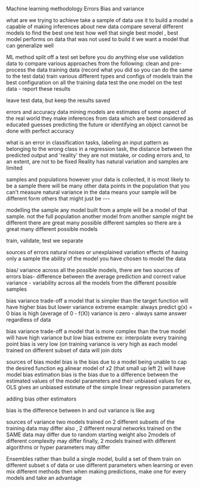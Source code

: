 Machine learning methodology
Errors
Bias and variance

what are we trying to achieve
take a sample of data
use it to build a model a capable of making inferences about new data
compare several different models to find the best one
test how well that single best model , best model performs on data that was not used to build it
we want a model that can generalize well

ML method
split off a test set before you do anything else
use validation data to compare various approaches from the following:
    clean and pre-process the data training data (record what you did so you can do the same to the test data)
    train various different types and configs of models
train the best configuration on all the training data
test the one model on the test data - report these results

leave test data, but keep the results saved


errors and accuracy
data mining models are estimates of some aspect of the real world
they make inferences from data which are best considered as educated guesses
predicting the future or identifying an object cannot be done with perfect accuracy

what is an error
in classification tasks, labeling an input pattern as belonging to the wrong class
in a regression task, the distance between the predicted output and 'reality'
they are not mistake, or coding errors and, to an extent, are not to be fixed
Reality has natural variation and samples are limited

samples and populations
however your data is collected, it is most likely to be a sample
there will be many other data points in the population that you can't measure
natural variance in the data means your sample will be different form others that might just be ---

modelling the sample
any model built from a ample will be a model of that sample. not the full population
another model from another sample might be different
there are great many possible different samples
so there are a great many different possible models

train, validate, test
we separate

sources of errors
natural noises or unexplained variation
effects of having only a sample
the ability of the model you have chosen to model the data

bias/ variance
across all the possible models, there are two sources of errors
bias- difference between the average prediction and correct value
variance - variability across all the models from the different possible samples


bias variance trade-off
a model that is simpler than the target function will have higher bias but lower variance
extreme example: always predict g(x) = 0
bias is high (average of 0 - f(X))
variance is zero - always same answer regardless of data

bias variance trade-off
a model that is more complex than the true model will have high variance but low bias
extreme ex: interpolate every training point
bias is very low (on training
variance is very high as each model trained on different subset of data will join dots

sources of bias
model bias is the bias due to a model being unable to cap the desired function
eg alinear model of x2 (that small up left 2) will have model bias
estimation bias is the bias due to a difference between the estimated values of the model parameters and their unbiased values
for ex, OLS gives an unbiased estimate of the simple linear regression parameters

adding bias
other estimators

bias is the difference between in and out
variance is like avg

sources of variance
two models trained on 2 different subsets of the training data may differ
also , 2 different neural networks trained on the SAME data may differ due to random starting weight
also 2models of different complexity may differ
finally, 2 models trained with different algorithms or hyper parameters may differ

Ensembles
rather than build a single model, build a set of them
    train on different subset s of data
    or use different parameters when learning
    or even mix different methods
then when making predictions, make one for every models and take an advantage
